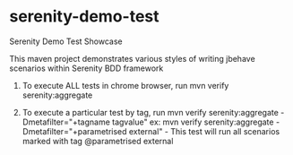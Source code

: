 # serenity-demo-test
Serenity Demo Test Showcase

This maven project demonstrates various styles of writing jbehave scenarios within Serenity BDD framework

1. To execute ALL tests in chrome browser, run mvn verify serenity:aggregate

2. To execute a particular test by tag, run 
mvn verify serenity:aggregate -Dmetafilter="+tagname tagvalue"
ex: mvn verify serenity:aggregate -Dmetafilter="+parametrised external" - This test will run all scenarios marked with tag @parametrised external

